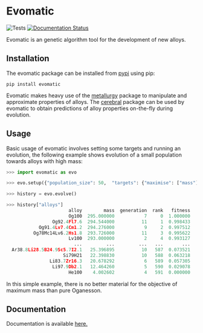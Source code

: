 # Evomatic

![Tests](https://github.com/Robert-Forrest/evomatic/actions/workflows/tests.yml/badge.svg)
[![Documentation Status](https://readthedocs.org/projects/evomatic/badge/?version=latest)](https://evomatic.readthedocs.io/en/latest/?badge=latest)

Evomatic is an genetic algorithm tool for the development of new alloys.

## Installation

The evomatic package can be installed from
[pypi](https://pypi.org/project/evomatic/) using pip:

``pip install evomatic``

Evomatic makes heavy use of the
[metallurgy](https://github.com/Robert-Forrest/metallurgy) package to manipulate
and approximate properties of alloys. The
[cerebral](https://github.com/Robert-Forrest/cerebral) package can be used by
evomatic to obtain predictions of alloy properties on-the-fly during evolution.

## Usage

Basic usage of evomatic involves setting some targets and running an evolution,
the following example shows evolution of a small population towards alloys with
high mass:

```python
>>> import evomatic as evo

>>> evo.setup({"population_size": 50,  "targets": {"maximise": ["mass"]}})

>>> history = evo.evolve()

>>> history["alloys"]
                       alloy        mass  generation  rank   fitness
                       Og100  295.000000           7     0  1.000000
                 Og92.4Fl7.6  294.544000          11     1  0.998433
            Og91.4Lv7.4Cm1.2  294.276000           9     2  0.997512
          Og78Mc14Lv6.2Hs1.8  293.726000          11     3  0.995622
                       Lv100  293.000000           2     4  0.993127
                         ...         ...         ...   ...       ...
  Ar38.8Li28.5B24.9Sc5.7I2.1   25.396895          10   587  0.073521
                     Si79H21   22.398830          10   588  0.063218
                Li83.7Zr16.3   20.678292           6   589  0.057305
                 Li97.9Db2.1   12.464260           5   590  0.029078
                       He100    4.002602           4   591  0.000000
```

In this simple example, there is no better material for the objective of maximum
mass than pure Oganesson. 


## Documentation

Documentation is available [here.](https://evomatic.readthedocs.io/en/latest/api.html)

